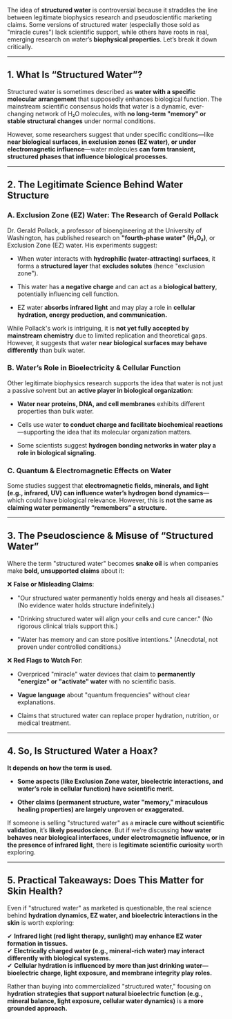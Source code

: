 The idea of **structured water** is controversial because it straddles the line between legitimate biophysics research and pseudoscientific marketing claims. Some versions of structured water (especially those sold as "miracle cures") lack scientific support, while others have roots in real, emerging research on water’s **biophysical properties**. Let’s break it down critically.

---

## **1. What Is “Structured Water”?**

Structured water is sometimes described as **water with a specific molecular arrangement** that supposedly enhances biological function. The mainstream scientific consensus holds that water is a dynamic, ever-changing network of H₂O molecules, with **no long-term "memory" or stable structural changes** under normal conditions.

However, some researchers suggest that under specific conditions—like **near biological surfaces, in exclusion zones (EZ water), or under electromagnetic influence**—water molecules **can form transient, structured phases that influence biological processes.**

---

## **2. The Legitimate Science Behind Water Structure**

### **A. Exclusion Zone (EZ) Water: The Research of Gerald Pollack**

Dr. Gerald Pollack, a professor of bioengineering at the University of Washington, has published research on **"fourth-phase water" (H₃O₂)**, or Exclusion Zone (EZ) water. His experiments suggest:

- When water interacts with **hydrophilic (water-attracting) surfaces**, it forms a **structured layer** that **excludes solutes** (hence "exclusion zone").
    
- This water has **a negative charge** and can act as a **biological battery**, potentially influencing cell function.
    
- EZ water **absorbs infrared light** and may play a role in **cellular hydration, energy production, and communication.**
    

While Pollack's work is intriguing, it is **not yet fully accepted by mainstream chemistry** due to limited replication and theoretical gaps. However, it suggests that water **near biological surfaces may behave differently** than bulk water.

### **B. Water’s Role in Bioelectricity & Cellular Function**

Other legitimate biophysics research supports the idea that water is not just a passive solvent but an **active player in biological organization**:

- **Water near proteins, DNA, and cell membranes** exhibits different properties than bulk water.
    
- Cells use water **to conduct charge and facilitate biochemical reactions**—supporting the idea that its molecular organization matters.
    
- Some scientists suggest **hydrogen bonding networks in water play a role in biological signaling.**
    

### **C. Quantum & Electromagnetic Effects on Water**

Some studies suggest that **electromagnetic fields, minerals, and light (e.g., infrared, UV) can influence water’s hydrogen bond dynamics**—which could have biological relevance. However, this is **not the same as claiming water permanently “remembers” a structure.**

---

## **3. The Pseudoscience & Misuse of “Structured Water”**

Where the term "structured water" becomes **snake oil** is when companies make **bold, unsupported claims** about it:

❌ **False or Misleading Claims**:

- "Our structured water permanently holds energy and heals all diseases." (No evidence water holds structure indefinitely.)
    
- "Drinking structured water will align your cells and cure cancer." (No rigorous clinical trials support this.)
    
- "Water has memory and can store positive intentions." (Anecdotal, not proven under controlled conditions.)
    

❌ **Red Flags to Watch For**:

- Overpriced "miracle" water devices that claim to **permanently "energize" or "activate" water** with no scientific basis.
    
- **Vague language** about "quantum frequencies" without clear explanations.
    
- Claims that structured water can replace proper hydration, nutrition, or medical treatment.
    

---

## **4. So, Is Structured Water a Hoax?**

**It depends on how the term is used.**

- **Some aspects (like Exclusion Zone water, bioelectric interactions, and water’s role in cellular function) have scientific merit.**
    
- **Other claims (permanent structure, water "memory," miraculous healing properties) are largely unproven or exaggerated.**
    

If someone is selling "structured water" as a **miracle cure without scientific validation**, it’s **likely pseudoscience**. But if we’re discussing **how water behaves near biological interfaces, under electromagnetic influence, or in the presence of infrared light**, there is **legitimate scientific curiosity** worth exploring.

---

## **5. Practical Takeaways: Does This Matter for Skin Health?**

Even if "structured water" as marketed is questionable, the real science behind **hydration dynamics, EZ water, and bioelectric interactions in the skin** is worth exploring:

✔ **Infrared light (red light therapy, sunlight) may enhance EZ water formation in tissues.**  
✔ **Electrically charged water (e.g., mineral-rich water) may interact differently with biological systems.**  
✔ **Cellular hydration is influenced by more than just drinking water—bioelectric charge, light exposure, and membrane integrity play roles.**

Rather than buying into commercialized "structured water," focusing on **hydration strategies that support natural bioelectric function (e.g., mineral balance, light exposure, cellular water dynamics)** is **a more grounded approach.**